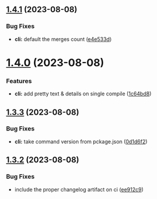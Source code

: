 ## [1.4.1](https://github.com/8char/laux-compiler/compare/v1.4.0...v1.4.1) (2023-08-08)


### Bug Fixes

* **cli:** default the merges count ([e4e533d](https://github.com/8char/laux-compiler/commit/e4e533de684d8c7b4e37012d7e87c0330b734901))

# [1.4.0](https://github.com/8char/laux-compiler/compare/v1.3.3...v1.4.0) (2023-08-08)


### Features

* **cli:** add pretty text & details on single compile ([1c64bd8](https://github.com/8char/laux-compiler/commit/1c64bd8ffd41d4cf445f55d01befa8a766fb96f5))

## [1.3.3](https://github.com/8char/laux-compiler/compare/v1.3.2...v1.3.3) (2023-08-08)


### Bug Fixes

* **cli:** take command version from pckage.json ([0d1d6f2](https://github.com/8char/laux-compiler/commit/0d1d6f24038e61006f07d709426476a191b4e2fe))

## [1.3.2](https://github.com/8char/laux-compiler/compare/v1.3.1...v1.3.2) (2023-08-08)


### Bug Fixes

* include the proper changelog artifact on ci ([ee912c9](https://github.com/8char/laux-compiler/commit/ee912c97a66c51508c4fe24bb484ab708da422fd))
